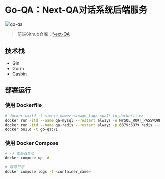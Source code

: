 # Go-QA：Next-QA对话系统后端服务

[![go-qa](https://goreportcard.com/badge/github.com/shijiahao314/go-qa)](https://goreportcard.com/report/github.com/shijiahao314/go-qa)

> 前端Github仓库：[Next-QA](https://github.com/shijiahao314/next-qa)

## 技术栈

- Gin
- Gorm
- Casbin

## 部署运行

### 使用 Dockerfile

```bash
# docker build -t <image_name>:<image_tag> <path_to_dockerfile>
docker run -itd --name qa-mysql --restart always -e MYSQL_ROOT_PASSWORD=qa-mysql-password -e MYSQL_DATABASE=qa -p 3306:3306 mysql
docker run -itd --name qa-redis --restart always -p 6379:6379 redis --requirepass "qa-redis-password"
docker build -t go-qa:v1 .
```

### 使用 Docker Compose

```bash
# -d 在后台启动
docker compose up -d

# 跟踪日志
docker compose logs -f <container_name>
```
